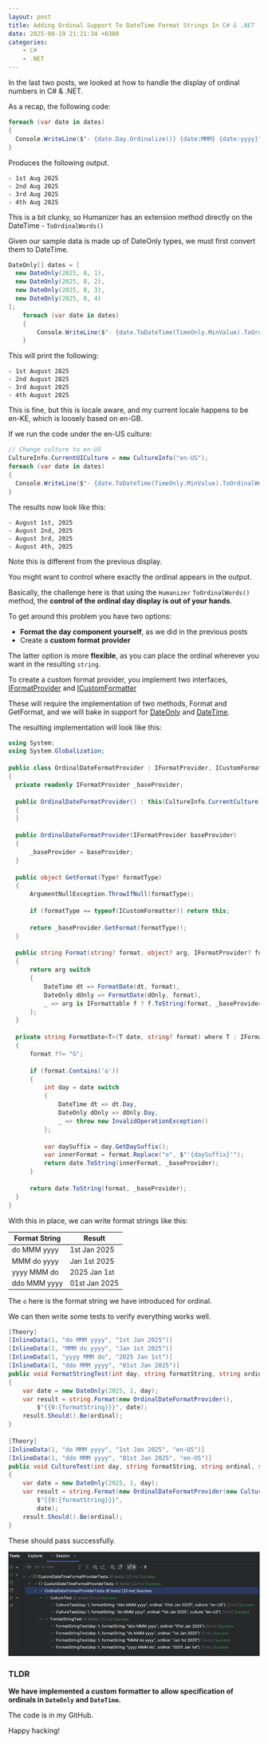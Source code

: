 ```yaml
---
layout: post
title: Adding Ordinal Support To DateTime Format Strings In C# & .NET
date: 2025-08-19 21:21:34 +0300
categories:
    - C#
    - .NET
---
```


In the last two posts, we looked at how to handle the display of ordinal numbers in C# & .NET.

As a recap, the following code:

```c#
foreach (var date in dates)
{
  Console.WriteLine($"- {date.Day.Ordinalize()} {date:MMM} {date:yyyy}");
}
```

Produces the following output.

```plaintext
- 1st Aug 2025
- 2nd Aug 2025
- 3rd Aug 2025
- 4th Aug 2025
```

This is a bit clunky, so Humanizer has an extension method directly on the DateTime - `ToOrdinalWords()`

Given our sample data is made up of DateOnly types, we must first convert them to DateTime.

```c#
DateOnly[] dates = [
  new DateOnly(2025, 8, 1),
  new DateOnly(2025, 8, 2),
  new DateOnly(2025, 8, 3),
  new DateOnly(2025, 8, 4)
];
	foreach (var date in dates)
	{
		Console.WriteLine($"- {date.ToDateTime(TimeOnly.MinValue).ToOrdinalWords()}");
	}
```

This will print the following:

```plaintext
- 1st August 2025
- 2nd August 2025
- 3rd August 2025
- 4th August 2025
```

This is fine, but this is locale aware, and my current locale happens to be en-KE, which is loosely based on en-GB.

If we run the code under the en-US culture:

```c#
// Change culture to en-US
CultureInfo.CurrentUICulture = new CultureInfo("en-US");
foreach (var date in dates)
{
  Console.WriteLine($"- {date.ToDateTime(TimeOnly.MinValue).ToOrdinalWords()}");
}
```

The results now look like this:

```plaintext
- August 1st, 2025
- August 2nd, 2025
- August 3rd, 2025
- August 4th, 2025
```

Note this is different from the previous display.

You might want to control where exactly the ordinal appears in the output.

Basically, the challenge here is that using the `Humanizer` `ToOrdinalWords()` method, the **control of the ordinal day display is out of your hands**.

To get around this problem you have two options:

- **Format the day component yourself**, as we did in the previous posts
- Create a **custom format provider**

The latter option is more **flexible**, as you can place the ordinal wherever you want in the resulting `string`.

To create a custom format provider, you implement two interfaces,  [IFormatProvider](https://learn.microsoft.com/en-us/dotnet/api/system.iformatprovider?view=net-9.0) and [ICustomFormatter](https://learn.microsoft.com/en-us/dotnet/api/system.icustomformatter?view=net-9.0)

These will require the implementation of two methods, Format and GetFormat, and we will bake in support for [DateOnly](https://learn.microsoft.com/en-us/dotnet/api/system.dateonly?view=net-9.0) and [DateTime](https://learn.microsoft.com/en-us/dotnet/api/system.datetime?view=net-9.0).

The resulting implementation will look like this:

```c#
using System;
using System.Globalization;

public class OrdinalDateFormatProvider : IFormatProvider, ICustomFormatter
{
  private readonly IFormatProvider _baseProvider;

  public OrdinalDateFormatProvider() : this(CultureInfo.CurrentCulture)
  {
  }

  public OrdinalDateFormatProvider(IFormatProvider baseProvider)
  {
      _baseProvider = baseProvider;
  }

  public object GetFormat(Type? formatType)
  {
      ArgumentNullException.ThrowIfNull(formatType);

      if (formatType == typeof(ICustomFormatter)) return this;

      return _baseProvider.GetFormat(formatType)!;
  }

  public string Format(string? format, object? arg, IFormatProvider? formatProvider)
  {
      return arg switch
      {
          DateTime dt => FormatDate(dt, format),
          DateOnly dOnly => FormatDate(dOnly, format),
          _ => arg is IFormattable f ? f.ToString(format, _baseProvider) : arg?.ToString() ?? string.Empty
      };
  }

  private string FormatDate<T>(T date, string? format) where T : IFormattable
  {
      format ??= "G";

      if (format.Contains('o'))
      {
          int day = date switch
          {
              DateTime dt => dt.Day,
              DateOnly dOnly => dOnly.Day,
              _ => throw new InvalidOperationException()
          };

          var daySuffix = day.GetDaySuffix();
          var innerFormat = format.Replace("o", $"'{daySuffix}'");
          return date.ToString(innerFormat, _baseProvider);
      }

      return date.ToString(format, _baseProvider);
  }
}
```

With this in place, we can write format strings like this:

| Format String | Result |
| ------------- | ------ |
| do MMM yyyy | 1st Jan 2025 |
| MMM do yyyy | Jan 1st 2025 |
| yyyy MMM do | 2025 Jan 1st |
| ddo MMM yyyy | 01st Jan 2025 |

The `o` here is the format string we have introduced for ordinal.

We can then write some tests to verify everything works well.

```c#
[Theory]
[InlineData(1, "do MMM yyyy", "1st Jan 2025")]
[InlineData(1, "MMM do yyyy", "Jan 1st 2025")]
[InlineData(1, "yyyy MMM do", "2025 Jan 1st")]
[InlineData(1, "ddo MMM yyyy", "01st Jan 2025")]
public void FormatStringTest(int day, string formatString, string ordinal)
{
    var date = new DateOnly(2025, 1, day);
    var result = string.Format(new OrdinalDateFormatProvider(),
        $"{{0:{formatString}}}", date);
    result.Should().Be(ordinal);
}

[Theory]
[InlineData(1, "do MMM yyyy", "1st Jan 2025", "en-US")]
[InlineData(1, "ddo MMM yyyy", "01st Jan 2025", "en-US")]
public void CultureTest(int day, string formatString, string ordinal, string culture)
{
    var date = new DateOnly(2025, 1, day);
    var result = string.Format(new OrdinalDateFormatProvider(new CultureInfo(culture)),
        $"{{0:{formatString}}}",
        date);
    result.Should().Be(ordinal);
}
```

These should pass successfully.

![OrdinalFormat](../images/2025/08/OrdinalFormat.png)

### TLDR

**We have implemented a custom formatter to allow specification of ordinals in `DateOnly` and `DateTime`.**

The code is in my GitHub.

Happy hacking!
